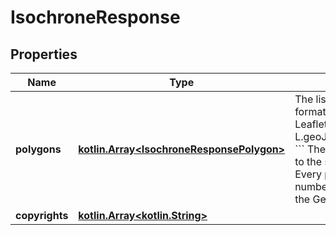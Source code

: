 # IsochroneResponse

## Properties
Name | Type | Description | Notes
------------ | ------------- | ------------- | -------------
**polygons** | [**kotlin.Array&lt;IsochroneResponsePolygon&gt;**](IsochroneResponsePolygon.md) | The list of polygons in GeoJson format. It can be used e.g. in the Leaflet framework:  &#x60;&#x60;&#x60; L.geoJson(json.polygons).addTo(map) &#x60;&#x60;&#x60;  The number of polygon is identical to the specified buckets in the query. Every polygon contains the bucket number in the properties section of the GeoJson.  |  [optional]
**copyrights** | [**kotlin.Array&lt;kotlin.String&gt;**](.md) |  |  [optional]
